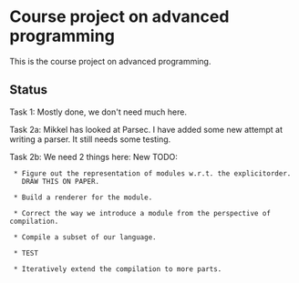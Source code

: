 # Course project on advanced programming

This is the course project on advanced programming.

## Status

Task 1: Mostly done, we don't need much here.

Task 2a: Mikkel has looked at Parsec.
  I have added some new attempt at writing a parser.
  It still needs some testing.

Task 2b: We need 2 things here:
     New TODO:

     * Figure out the representation of modules w.r.t. the explicitorder.
       DRAW THIS ON PAPER.

     * Build a renderer for the module.

     * Correct the way we introduce a module from the perspective of compilation.

     * Compile a subset of our language.

     * TEST

     * Iteratively extend the compilation to more parts.


